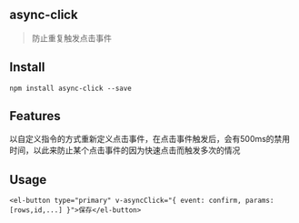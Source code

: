 ## async-click
> 防止重复触发点击事件

## Install
`npm install async-click --save`

## Features
以自定义指令的方式重新定义点击事件，在点击事件触发后，会有500ms的禁用时间，以此来防止某个点击事件的因为快速点击而触发多次的情况

## Usage
```
<el-button type="primary" v-asyncClick="{ event: confirm, params:[rows,id,...] }">保存</el-button>
```